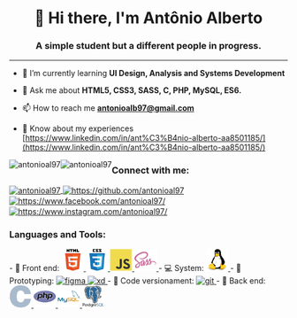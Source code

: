 <!--
**antonioal97/antonioal97** is a ✨ _special_ ✨ repository because its `README.md` (this file) appears on your GitHub profile.

Here are some ideas to get you started:

- 🔭 I’m currently working on ...
- 🌱 I’m currently learning ...
- 👯 I’m looking to collaborate on ...
- 🤔 I’m looking for help with ...
- 💬 Ask me about ...
- 📫 How to reach me: ...
- 😄 Pronouns: ...
- ⚡ Fun fact: ...
-->
<h1 align="center">👋 Hi there, I'm Antônio Alberto</h1>
<h3 align="center">A simple student but a different people in progress.</h3>

<!--
![Anurag's github stats](https://github-readme-stats.vercel.app/api?username=anuraghazra&show_icons=true&theme=dracula)

<p><img align="center" src="https://github-readme-stats.vercel.app/api/top-langs?username=antonioal97&show_icons=true&locale=en&layout=compact&theme=dracula" alt="antonioal97" /></p>
-->
----------------------------

- 🌱 I’m currently learning **UI Design, Analysis and Systems Development**

- 💬 Ask me about **HTML5, CSS3, SASS, C, PHP, MySQL, ES6.**

- 📫 How to reach me **antonioalb97@gmail.com**

- 📄 Know about my experiences [https://www.linkedin.com/in/ant%C3%B4nio-alberto-aa8501185/](https://www.linkedin.com/in/ant%C3%B4nio-alberto-aa8501185/)


<p><img align="left" src="https://github-readme-stats.vercel.app/api/top-langs?username=antonioal97&show_icons=true&locale=en&layout=compact&theme=buefy" alt="antonioal97" /></p>
<p><img align="left" src="https://github-readme-stats.vercel.app/api?username=anuraghazra&show_icons=true&theme=buefy" alt="antonioal97" /></p>

<h3 align="left">Connect with me:</h3>
<p align="left">
  <a href="https://twitter.com/antonioal97" target="blank">
    <img align="center" src="https://cdn.jsdelivr.net/npm/simple-icons@3.0.1/icons/twitter.svg" alt="antonioal97" height="30" width="40" />
  </a>
  <a href="https://linkedin.com/in/antônio-alberto-aa8501185/" target="blank">
    <img align="center" src="https://cdn.jsdelivr.net/npm/simple-icons@3.0.1/icons/linkedin.svg" alt="https://github.com/antonioal97" height="30" width="40" />
  </a>
  <a href="https://fb.com/antonioal97/" target="blank">
    <img align="center" src="https://cdn.jsdelivr.net/npm/simple-icons@3.0.1/icons/facebook.svg" alt="https://www.facebook.com/antonioal97/" height="30" width="40" />
  </a>
  <a href="https://instagram.com/antonioal97/" target="blank">
    <img align="center" src="https://cdn.jsdelivr.net/npm/simple-icons@3.0.1/icons/instagram.svg" alt="https://www.instagram.com/antonioal97/" height="30" width="40" />
  </a>
  <!--
  <a href="https://discord.gg/antonioal97#5673" target="blank">
    <img align="center" src="https://cdn.jsdelivr.net/npm/simple-icons@3.0.1/icons/discord.svg" alt="antonioal97#5673" height="30" width="40" />
  </a>
  -->
</p>



<h3 align="left">Languages and Tools:</h3>
<p align="left"> 
  - 💎 Front end:
  <a href="https://www.w3.org/html/" target="_blank"> 
    <img src="https://raw.githubusercontent.com/devicons/devicon/master/icons/html5/html5-original-wordmark.svg" alt="html5" width="40" height="40"/>
  </a>
  <a href="https://www.w3schools.com/css/" target="_blank"> 
    <img src="https://raw.githubusercontent.com/devicons/devicon/master/icons/css3/css3-original-wordmark.svg" alt="css3" width="40" height="40"/> 
  </a>
  <a href="https://developer.mozilla.org/en-US/docs/Web/JavaScript" target="_blank"> 
    <img src="https://raw.githubusercontent.com/devicons/devicon/master/icons/javascript/javascript-original.svg" alt="javascript" width="40" height="40"/> 
  </a>
  <a href="https://sass-lang.com" target="_blank">
   <img src="https://raw.githubusercontent.com/devicons/devicon/master/icons/sass/sass-original.svg" alt="sass" width="40" height="40"/>
  </a>
  - 💻 System:
  <a href="https://www.linux.org/" target="_blank">
   <img src="https://raw.githubusercontent.com/devicons/devicon/master/icons/linux/linux-original.svg" alt="linux" width="40" height="40"/> 
  </a>
  - 📜 Prototyping:
  <a href="https://www.figma.com/" target="_blank"> 
    <img src="https://www.vectorlogo.zone/logos/figma/figma-icon.svg" alt="figma" width="40" height="40"/> 
  </a>
  <a href="https://www.adobe.com/products/xd.html" target="_blank"> 
    <img src="https://cdn.worldvectorlogo.com/logos/adobe-xd.svg" alt="xd" width="40" height="40"/> 
  </a>
  - 📝 Code versionament:
  <a href="https://git-scm.com/" target="_blank"> 
    <img src="https://www.vectorlogo.zone/logos/git-scm/git-scm-icon.svg" alt="git" width="40" height="40"/> 
  </a>
  - 🧠 Back end:
  <a href="https://www.cprogramming.com/" target="_blank"> 
    <img src="https://raw.githubusercontent.com/devicons/devicon/master/icons/c/c-original.svg" alt="c" width="40" height="40"/> 
  </a>
  <a href="https://www.php.net" target="_blank">
   <img src="https://raw.githubusercontent.com/devicons/devicon/master/icons/php/php-original.svg" alt="php" width="40" height="40"/>
  </a>
  <a href="https://www.mysql.com/" target="_blank">
   <img src="https://raw.githubusercontent.com/devicons/devicon/master/icons/mysql/mysql-original-wordmark.svg" alt="mysql" width="40" height="40"/> 
  </a>
  <a href="https://www.postgresql.org" target="_blank">
   <img src="https://raw.githubusercontent.com/devicons/devicon/master/icons/postgresql/postgresql-original-wordmark.svg" alt="postgresql" width="40" height="40"/>
  </a>
</p>


